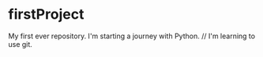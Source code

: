 # firstProject
My first ever repository. I'm starting a journey with Python.
// I'm learning to use git.
